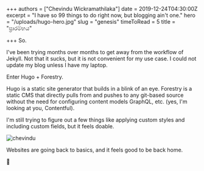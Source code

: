 +++
authors = ["Chevindu Wickramathilaka"]
date = 2019-12-24T04:30:00Z
excerpt = "I have so 99 things to do right now, but blogging ain't one."
hero = "/uploads/hugo-hero.jpg"
slug = "genesis"
timeToRead = 5
title = "ප්‍රාරම්භය"

+++
So.

I've been trying months over months to get away from the workflow of Jekyll. Not that it sucks, but it is not convenient for my use case. I could not update my blog unless I have my laptop.

Enter Hugo + Forestry.

Hugo is a static site generator that builds in a blink of an eye. Forestry is a static CMS that directly pulls from and pushes to any git-based source without the need for configuring content models GraphQL, etc. (yes, I'm looking at you, Contentful).

I'm still trying to figure out a few things like applying custom styles and including custom fields, but it feels doable.

![chevindu](/uploads/11093698.jpeg "Chevindu Avatar")

Websites are going back to basics, and it feels good to be back home.

🤞